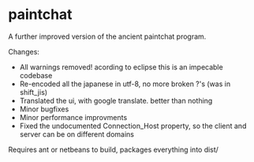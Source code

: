 paintchat
=========

A further improved version of the ancient paintchat program.

Changes:
- All warnings removed! acording to eclipse this is an impecable codebase
- Re-encoded all the japanese in utf-8, no more broken ?'s (was in shift_jis)
- Translated the ui, with google translate. better than nothing
- Minor bugfixes
- Minor performance improvments
- Fixed the undocumented Connection_Host property, so the client and server
  can be on different domains

Requires ant or netbeans to build, packages everything into dist/

